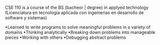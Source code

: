 CSE 110 is a course of the BS (bacheor | degree) in applyed technology (Licenciatura en tecnologia aplicada con ingenierias en desarrollo de software y sistemas)

•Learned to write programs to solve meaningful problems in a variety of domains
•Thinking analytically
•Breaking down problems into manageable pieces
•Working with others
•Debugging abstract problems
